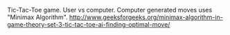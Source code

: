 Tic-Tac-Toe game. User vs computer. Computer generated moves uses "Minimax Algorithm".
http://www.geeksforgeeks.org/minimax-algorithm-in-game-theory-set-3-tic-tac-toe-ai-finding-optimal-move/

